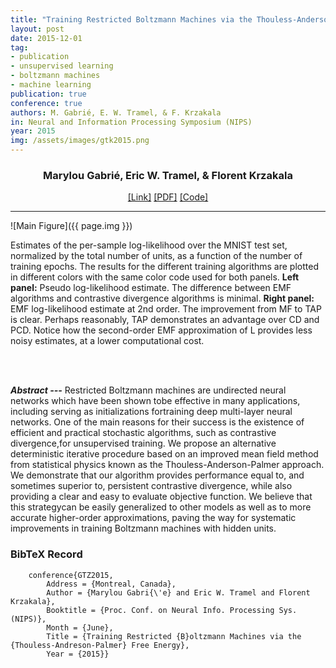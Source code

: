 ```yaml
---
title: "Training Restricted Boltzmann Machines via the Thouless-Anderson-Palmer Free Energy"
layout: post
date: 2015-12-01
tag: 
- publication
- unsupervised learning
- boltzmann machines
- machine learning
publication: true
conference: true
authors: M. Gabrié, E. W. Tramel, & F. Krzakala
in: Neural and Information Processing Symposium (NIPS)
year: 2015
img: /assets/images/gtk2015.png
---
```


<div align="center">
<h3>Marylou Gabrié, Eric W. Tramel, & Florent Krzakala</h3>
<a href="http://papers.nips.cc/paper/5788-training-restricted-boltzmann-machine-via-the-thouless-anderson-palmer-free-energy">[Link]</a>
<a href="http://papers.nips.cc/paper/5788-training-restricted-boltzmann-machine-via-the-thouless-anderson-palmer-free-energy.pdf">[PDF]</a>
<a href="http://github.com/sphinxteam/Boltzmann.jl">[Code]</a>
</div>

- - -

![Main Figure]({{ page.img }})
<figcaption class="caption">Estimates of the per-sample log-likelihood over the MNIST test set, normalized by the total number of units, as a function of the number of training epochs. The results for the different training algorithms are plotted in different colors with the same color code used for both panels. <b>Left panel:</b> Pseudo log-likelihood estimate. The difference between EMF algorithms and contrastive divergence algorithms is minimal. <b>Right panel:</b> EMF log-likelihood estimate at 2nd order. The improvement from MF to TAP is clear. Perhaps reasonably, TAP demonstrates an advantage over CD and PCD. Notice how the second-order EMF approximation of L provides less noisy estimates, at a lower computational cost.</figcaption>

<br><br>

***Abstract ---*** Restricted Boltzmann machines are undirected neural networks which have been shown tobe effective in many applications, including serving as initializations fortraining deep multi-layer neural networks. One of the main reasons for their success is the existence of efficient and practical stochastic algorithms, such as contrastive divergence,for unsupervised training. We propose an alternative deterministic iterative procedure based on an improved mean field method from statistical physics known as the Thouless-Anderson-Palmer approach. We demonstrate that our algorithm provides performance equal to, and sometimes superior to, persistent contrastive divergence, while also providing a clear and easy to evaluate objective function. We believe that this strategycan be easily generalized to other models as well as to more accurate higher-order approximations, paving the way for systematic improvements in training Boltzmann machines with hidden units.

### BibTeX Record
```
    conference{GTZ2015,
        Address = {Montreal, Canada},
        Author = {Marylou Gabri{\'e} and Eric W. Tramel and Florent Krzakala},
        Booktitle = {Proc. Conf. on Neural Info. Processing Sys. (NIPS)},
        Month = {June},
        Title = {Training Restricted {B}oltzmann Machines via the {Thouless-Andreson-Palmer} Free Energy},
        Year = {2015}}
```